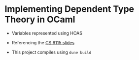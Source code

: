 # Implementing Dependent Type Theory in OCaml
- Variables represented using HOAS 
- Referencing the [CS 6115 slides](https://docs.google.com/presentation/d/1WMKPqIDW_ChlbmiHFSw45rmFJHqfvJaV28mTDcojoUo/edit?usp=sharing)

- This project compiles using `dune build` 
